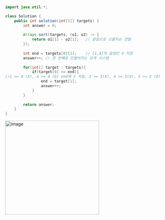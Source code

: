 ```java
import java.util.*;

class Solution {
    public int solution(int[][] targets) {
        int answer = 0;
        
        Arrays.sort(targets, (o1, o2) -> {
            return o1[1] - o2[1];   // 끝점으로 오름차순 정렬 
        });
        
        int end = targets[0][1];    // [1,4]의 끝점인 4 저장 
        answer++; // 첫 번째로 만들어지는 요격 시스템
        
        for(int[] target : targets){ 
            if(target[0] >= end){ 
//1 >= 4 (X), 4 >= 4 (O) end에 5 저장, 3 >= 5(X), 4 >= 5(X), 5 >= 5 (O) end에 12 저장, 11 >= 12(X), 10 >= 12 (X)
                end = target[1];
                answer++; 
            }
        }
        
        return answer;
    }
}
```

<img width="301" alt="image" src="https://github.com/yezini/programmers/assets/85025359/c520e6c0-a665-4357-aa13-cbe1f1a1039b">
